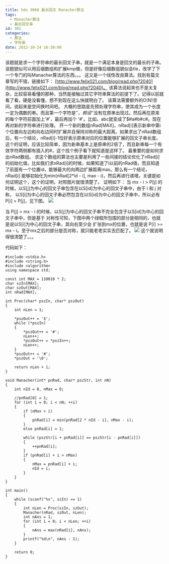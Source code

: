 ```yaml
---
title: hdu 3068 最长回文 Manacher算法
tags:
  - Manacher算法
  - 最长回文串
id: 301
categories:
  - 算法
  - 字符串
date: 2012-10-24 16:30:00
---
```


该题就是求一个字符串的最长回文子串，就是一个满足本身是回文的最长的子串。
该题貌似可以用后缀数组和扩展kmp做，但是好像后缀数组貌似会tle，改学了下一个专门的叫Manacher算法的东西。。。
这又是一个线性改良算法。找到有篇文章写的不错，链接如下：
[http://www.felix021.com/blog/read.php?2040](http://www.felix021.com/blog/read.php?2040)。
该算法说起来也不是太复杂，比较容易看懂的那种，当然是接触过其它字符串算法的前提下了。记得以前就看了看，硬是没看懂，想不到现在这么快就明白了。
该算法需要额外的O(N)空间。说起来是空间换时间吧。
大概的思路是先预处理字符串，使其成为一个长度一定为偶数的串。而且第一个字符是'$'，假设'$'没有在原串出现过。然后再在原来的每个字符前面加上'#'，最后再加个
'#'。比如，abc就变成了$#a#b#c#。现在再对新的字符串进行处理。
开一个新的数组nRad[MAX]，nRad[i]表示新串中第i个位置向左边和向右边同时扩展并且保持对称的最大距离。如果求出了nRad数组后，有一个结论，nRad[i]-1恰好表示原串对应的位置能够扩展的回文子串长度。这个的证明，应该比较简单，因为新串基本上是原串的2倍了，而且新串每一个有效字符两侧都有插入的#，这个找个例子看下就知道是这样了。
最重要的是如何求出nRad数组。
求这个数组的算法也主要是利用了一些间接的结论优化了nRad[i]的初始化值。比如我们求nRad[i]的时候，如果知道了i以前的nRad值，而且知道了前面有一个位置id，能够最大的向两边扩展距离max。那么有一个结论，nRad[i] 能够初始化为min(nRad[2*id - i], max - i)，然后再进行递增。关键是如何证明这个，这个的证明，对照图片就很清楚了。
证明如下：
当 mx - i > P[j] 的时候，以S[j]为中心的回文子串包含在以S[id]为中心的回文子串中，由于 i 和 j 对称，
以S[i]为中心的回文子串必然包含在以S[id]为中心的回文子串中，所以必有 P[i] = P[j]，见下图。
![](https://c2.staticflickr.com/8/7049/27312602222_9f02e36521_o.png)

当 P[j] > mx - i 的时候，以S[j]为中心的回文子串不完全包含于以S[id]为中心的回文子串中，但是基于
对称性可知，下图中两个绿框所包围的部分是相同的，也就是说以S[i]为中心的回文子串，其向右至少会
扩张到mx的位置，也就是说 P[i] >= mx - i。至于mx之后的部分是否对称，就只能老老实实去匹配了。
![](https://c2.staticflickr.com/8/7322/27312603572_34d229d8e5_o.png)
这个就说明得很清楚了。。。

代码如下：

``` stylus
#include <stdio.h>
#include <string.h>
#include <algorithm>
using namespace std;

const int MAX = 110010 * 2;
char szIn[MAX];
char szOut[MAX];
int nRad[MAX];

int Proc(char* pszIn, char* pszOut)
{
    int nLen = 1;

    *pszOut++ = '$';
    while (*pszIn)
    {
        *pszOut++ = '#';
        nLen++;
        *pszOut++ = *pszIn++;
        nLen++;
    }
    *pszOut++ = '#';
    *pszOut = '\0';

    return nLen + 1;
}

void Manacher(int* pnRad, char* pszStr, int nN)
{
    int nId = 0, nMax = 0;

    //pnRad[0] = 1;
    for (int i = 0; i < nN; ++i) 
    { 
        if (nMax > i)
        {
            pnRad[i] = min(pnRad[2 * nId - i], nMax - i);
        }
        else pnRad[i] = 1;

        while (pszStr[i + pnRad[i]] == pszStr[i - pnRad[i]])
        {
            ++pnRad[i];
        }
        if (pnRad[i] + i > nMax)
        {
            nMax = pnRad[i] + i;
            nId = i;
        }
    }
}

int main()
{
    while (scanf("%s", szIn) == 1)
    {
        int nLen = Proc(szIn, szOut);
        Manacher(nRad, szOut, nLen);
        int nAns = 1;
        for (int i = 0; i < nLen; ++i)
        {
            nAns = max(nRad[i], nAns);
        }
        printf("%d\n", nAns - 1);
    }

    return 0;
}
```